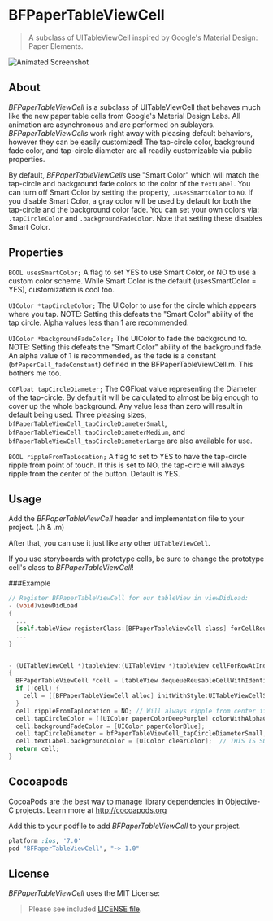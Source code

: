 BFPaperTableViewCell
====================

> A subclass of UITableViewCell inspired by Google's Material Design: Paper Elements.

![Animated Screenshot](https://raw.githubusercontent.com/bfeher/BFPaperTableViewCell/master/BFPaperTableViewCellDemoGif.gif "Animated Screenshot")


About
---------
_BFPaperTableViewCell_ is a subclass of UITableViewCell that behaves much like the new paper table cells from Google's Material Design Labs.
All animation are asynchronous and are performed on sublayers.
_BFPaperTableViewCells_ work right away with pleasing default behaviors, however they can be easily customized! The tap-circle color, background fade color, and tap-circle diameter are all readily customizable via public properties.

By default, _BFPaperTableViewCells_ use "Smart Color" which will match the tap-circle and background fade colors to the color of the `textLabel`.
You can turn off Smart Color by setting the property, `.usesSmartColor` to `NO`. If you disable Smart Color, a gray color will be used by default for both the tap-circle and the background color fade.
You can set your own colors via: `.tapCircleColor` and `.backgroundFadeColor`. Note that setting these disables Smart Color.

## Properties
`BOOL usesSmartColor;` 
A flag to set YES to use Smart Color, or NO to use a custom color scheme. While Smart Color is the default (usesSmartColor = YES), customization is cool too.

`UIColor *tapCircleColor;` 
The UIColor to use for the circle which appears where you tap. NOTE: Setting this defeats the "Smart Color" ability of the tap circle. Alpha values less than 1 are recommended.

`UIColor *backgroundFadeColor;` 
The UIColor to fade the background to. NOTE: Setting this defeats the "Smart Color" ability of the background fade. An alpha value of 1 is recommended, as the fade is a constant (`bfPaperCell_fadeConstant`) defined in the BFPaperTableViewCell.m. This bothers me too.

`CGFloat tapCircleDiameter;` 
The CGFloat value representing the Diameter of the tap-circle. By default it will be calculated to almost be big enough to cover up the whole background. Any value less than zero will result in default being used. Three pleasing sizes, `bfPaperTableViewCell_tapCircleDiameterSmall`, `bfPaperTableViewCell_tapCircleDiameterMedium`, and `bfPaperTableViewCell_tapCircleDiameterLarge` are also available for use.

`BOOL rippleFromTapLocation;`
A flag to set to YES to have the tap-circle ripple from point of touch. If this is set to NO, the tap-circle will always ripple from the center of the button. Default is YES.


Usage
---------
Add the _BFPaperTableViewCell_ header and implementation file to your project. (.h & .m)

After that, you can use it just like any other `UITableViewCell`. 

If you use storyboards with prototype cells, be sure to change the prototype cell's class to _BFPaperTableViewCell_!

###Example
```objective-c
// Register BFPaperTableViewCell for our tableView in viewDidLoad:
- (void)viewDidLoad
{
  ...
  [self.tableView registerClass:[BFPaperTableViewCell class] forCellReuseIdentifier:@"BFPaperCell"];  // NOTE: This is not required if we declared a prototype cell in our storyboard (which this example project does). This is here purely for information purposes.
  ...
}


- (UITableViewCell *)tableView:(UITableView *)tableView cellForRowAtIndexPath:(NSIndexPath *)indexPath
{
  BFPaperTableViewCell *cell = [tableView dequeueReusableCellWithIdentifier:@"BFPaperCell" forIndexPath:indexPath];
  if (!cell) {
    cell = [[BFPaperTableViewCell alloc] initWithStyle:UITableViewCellStyleDefault reuseIdentifier:@"BFPaperCell"];
  }
  cell.rippleFromTapLocation = NO; // Will always ripple from center if NO.
  cell.tapCircleColor = [[UIColor paperColorDeepPurple] colorWithAlphaComponent:0.3];
  cell.backgroundFadeColor = [UIColor paperColorBlue];
  cell.tapCircleDiameter = bfPaperTableViewCell_tapCircleDiameterSmall;
  cell.textLabel.backgroundColor = [UIColor clearColor];  // THIS IS SUPER IMPORTANT!! SET THIS LAST RIGHT BEFORE RETURNING.
  return cell;
}
```


Cocoapods
-------

CocoaPods are the best way to manage library dependencies in Objective-C projects.
Learn more at http://cocoapods.org

Add this to your podfile to add _BFPaperTableViewCell_ to your project.
```ruby
platform :ios, '7.0'
pod "BFPaperTableViewCell", "~> 1.0"
```


License
--------
_BFPaperTableViewCell_ uses the MIT License:

> Please see included [LICENSE file](https://raw.githubusercontent.com/bfeher/BFPaperTableViewCell/master/LICENSE.md).
